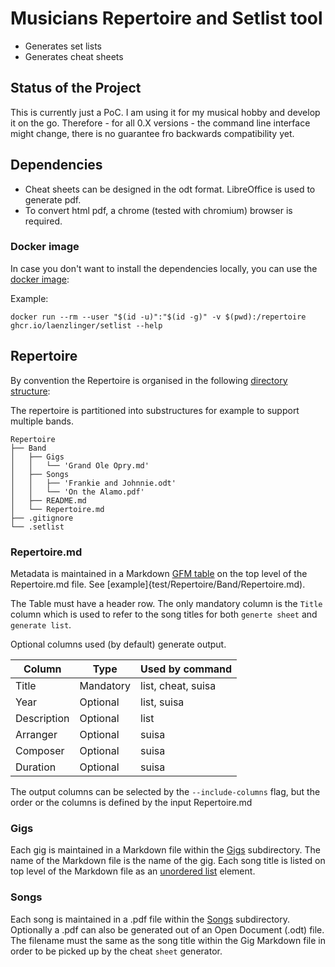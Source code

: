 # Musicians Repertoire and Setlist tool

* Generates set lists
* Generates cheat sheets

## Status of the Project

This is currently just a PoC. I am using it for my musical hobby and develop it on the go.
Therefore - for all 0.X versions - the command line interface might change, there is no 
guarantee fro backwards compatibility yet.

## Dependencies

- Cheat sheets can be designed in the odt format. LibreOffice is used to generate pdf.
- To convert html pdf, a chrome (tested with chromium) browser is required.

### Docker image

In case you don't want to install the dependencies locally, you can use the [docker image](https://github.com/laenzlinger/setlist/pkgs/container/setlist):

Example:

```
docker run --rm --user "$(id -u)":"$(id -g)" -v $(pwd):/repertoire ghcr.io/laenzlinger/setlist --help
```

## Repertoire

By convention the Repertoire is organised in the following [directory structure](test/Repertoire):

The repertoire is partitioned into substructures for example to support multiple bands.

```
Repertoire
├── Band
│   ├── Gigs
│   │   └── 'Grand Ole Opry.md'
│   ├── Songs
│   │   ├── 'Frankie and Johnnie.odt'
│   │   └── 'On the Alamo.pdf'
│   ├── README.md
│   └── Repertoire.md
├── .gitignore
└── .setlist
```

### Repertoire.md

Metadata is maintained in a Markdown [GFM table](https://github.github.com/gfm/#tables-extension-) on the top level of the
Repertoire.md file. See [example]{test/Repertoire/Band/Repertoire.md).

The Table must have a header row. The only mandatory column is the `Title` column which is used to refer to the song titles
for both `generte sheet` and  `generate list`.

Optional columns used (by default) generate output.

| Column      | Type      | Used by command    |
|-------------|-----------|--------------------|
| Title       | Mandatory | list, cheat, suisa |
| Year        | Optional  | list, suisa        |
| Description | Optional  | list               |
| Arranger    | Optional  | suisa              |
| Composer    | Optional  | suisa              |
| Duration    | Optional  | suisa              |

The output columns can be selected by the `--include-columns` flag, but the order or the columns is defined by the input
Repertoire.md

### Gigs

Each gig is maintained in a Markdown file within the [Gigs](test/Repertoire/Band/Gigs) subdirectory.
The name of the Markdown file is the name of the gig. Each song title is listed on top level of the Markdown file as an
[unordered list](https://www.markdownguide.org/basic-syntax/#unordered-lists) element.

### Songs

Each song is maintained in a .pdf file within the [Songs](test/Repertoire/Band/Songs) subdirectory.
Optionally a .pdf can also be generated out of an Open Document (.odt) file.
The filename must the same as the song title within the Gig Markdown file in order to be picked up by the cheat `sheet`
generator.
